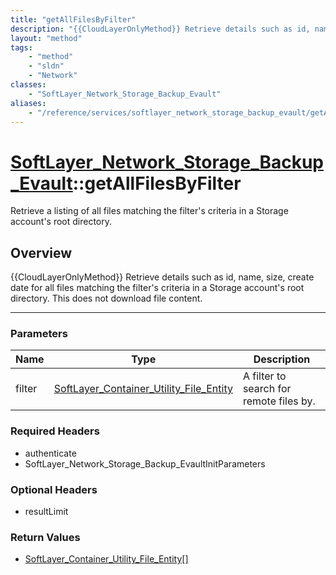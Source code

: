 ```yaml
---
title: "getAllFilesByFilter"
description: "{{CloudLayerOnlyMethod}} Retrieve details such as id, name, size, create date for all files matching the filter's criter... "
layout: "method"
tags:
    - "method"
    - "sldn"
    - "Network"
classes:
    - "SoftLayer_Network_Storage_Backup_Evault"
aliases:
    - "/reference/services/softlayer_network_storage_backup_evault/getAllFilesByFilter"
---
```

# [SoftLayer_Network_Storage_Backup_Evault](/reference/services/SoftLayer_Network_Storage_Backup_Evault)::getAllFilesByFilter


Retrieve a listing of all files matching the filter's criteria in a Storage account's root directory.


## Overview 
{{CloudLayerOnlyMethod}} Retrieve details such as id, name, size, create date for all files matching the filter's criteria in a Storage account's root directory. This does not download file content. 

-----

### Parameters 
|Name | Type | Description |
| --- | --- | --- |
|filter| <a href='/reference/datatypes/SoftLayer_Container_Utility_File_Entity'>SoftLayer_Container_Utility_File_Entity </a>| A filter to search for remote files by.|


### Required Headers
* authenticate
* SoftLayer_Network_Storage_Backup_EvaultInitParameters


### Optional Headers
* resultLimit

### Return Values
* <a href='/reference/datatypes/SoftLayer_Container_Utility_File_Entity'>SoftLayer_Container_Utility_File_Entity[] </a>




